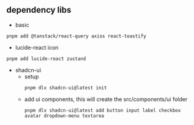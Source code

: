 
## dependency libs

* basic
```shell
pnpm add @tanstack/react-query axios react-toastify
```

* lucide-react icon
```shell
pnpm add lucide-react zustand
```

* shadcn-ui
  * setup
    ```shell
    pnpm dlx shadcn-ui@latest init
    ```
  * add ui components, this will create the src/components/ui folder
    ```shell
    pnpm dlx shadcn-ui@latest add button input label checkbox avatar dropdown-menu textarea
    ```



